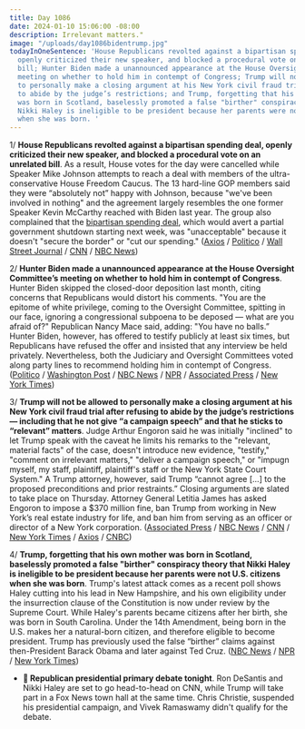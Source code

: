 ```yaml
---
title: Day 1086
date: 2024-01-10 15:06:00 -08:00
description: Irrelevant matters."
image: "/uploads/day1086bidentrump.jpg"
todayInOneSentence: 'House Republicans revolted against a bipartisan spending deal,
  openly criticized their new speaker, and blocked a procedural vote on an unrelated
  bill; Hunter Biden made a unannounced appearance at the House Oversight Committee’s
  meeting on whether to hold him in contempt of Congress; Trump will not be allowed
  to personally make a closing argument at his New York civil fraud trial after refusing
  to abide by the judge’s restrictions; and Trump, forgetting that his own mother
  was born in Scotland, baselessly promoted a false "birther" conspiracy theory that
  Nikki Haley is ineligible to be president because her parents were not U.S. citizens
  when she was born. '
---
```


1/ **House Republicans revolted against a bipartisan spending deal, openly criticized their new speaker, and blocked a procedural vote on an unrelated bill**. As a result, House votes for the day were cancelled while Speaker Mike Johnson attempts to reach a deal with members of the ultra-conservative House Freedom Caucus. The 13 hard-line GOP members said they were “absolutely not” happy with Johnson, because "we've been involved in nothing" and the agreement largely resembles the one former Speaker Kevin McCarthy reached with Biden last year. The group also complained that the [bipartisan spending deal](https://whatthefuckjusthappenedtoday.com/2024/01/08/day-1084/#4-house-republicans-and-senate-democ), which would avert a partial government shutdown starting next week, was "unacceptable" because it doesn't "secure the border" or "cut our spending." ([Axios](https://www.axios.com/2024/01/10/republicans-rule-vote-house-floor-budget) / [Politico](https://www.politico.com/live-updates/2024/01/10/congress/hunter-biden-contempt-resolution-advances-00134798) / [Wall Street Journal](https://www.wsj.com/politics/policy/border-security-fight-imperils-budget-deal-funding-for-ukraine-b1054519?mod=hp_lead_pos4) / [CNN](https://www.cnn.com/2024/01/10/politics/speaker-johnson-funding-fight-right-flank/index.html) / [NBC News](https://www.nbcnews.com/politics/congress/congressional-leaders-signal-short-term-funding-deal-needed-avert-shut-rcna133293))

2/ **Hunter Biden made a unannounced appearance at the House Oversight Committee’s meeting on whether to hold him in contempt of Congress**. Hunter Biden skipped the closed-door deposition last month, citing concerns that Republicans would distort his comments. "You are the epitome of white privilege, coming to the Oversight Committee, spitting in our face, ignoring a congressional subpoena to be deposed — what are you afraid of?" Republican Nancy Mace said, adding: "You have no balls.” Hunter Biden, however, has offered to testify publicly at least six times, but Republicans have refused the offer and insisted that any interview be held privately. Nevertheless, both the Judiciary and Oversight Committees voted along party lines to recommend holding him in contempt of Congress. ([Politico](https://www.politico.com/live-updates/2024/01/10/congress/hunter-biden-contempt-resolution-advances-00134798) / [Washington Post](https://www.washingtonpost.com/politics/2024/01/10/biden-surprise-appearance-contempt-hearing/) / [NBC News](https://www.nbcnews.com/politics/congress/house-republicans-vote-resolutions-hold-hunter-biden-contempt-congress-rcna133206) / [NPR](https://www.npr.org/2024/01/10/1224021556/hunter-biden-surprise-contempt-appearance) / [Associated Press](https://apnews.com/article/hunter-biden-congress-investigation-impeachment-49747853006d10f06103ab362c0f387a) / [New York Times](https://www.nytimes.com/2024/01/10/us/politics/hunter-biden-capitol-hearing.html))

3/ **Trump will not be allowed to personally make a closing argument at his New York civil fraud trial after refusing to abide by the judge’s restrictions — including that he not give “a campaign speech” and that he sticks to “relevant” matters**. Judge Arthur Engoron said he was initially "inclined" to let Trump speak with the caveat he limits his remarks to the "relevant, material facts" of the case, doesn't introduce new evidence, "testify," "comment on irrelevant matters," "deliver a campaign speech," or "impugn myself, my staff, plaintiff, plaintiff's staff or the New York State Court System." A Trump attorney, however, said Trump “cannot agree \[...\] to the proposed preconditions and prior restraints.” Closing arguments are slated to take place on Thursday.  Attorney General Letitia James has asked Engoron to impose a $370 million fine, ban Trump from working in New York’s real estate industry for life, and ban him from serving as an officer or director of a New York corporation. ([Associated Press](https://apnews.com/article/trump-fraud-trial-closing-arguments-420997f889922423dbce8a0945f0c348) / [NBC News](https://www.nbcnews.com/politics/donald-trump/trump-plans-deliver-part-closing-arguments-ny-civil-fraud-trial-rcna133148) / [CNN](https://www.cnn.com/2024/01/10/politics/trump-civil-trial-testimony/index.html) / [New York Times](https://www.nytimes.com/2024/01/10/nyregion/trump-fraud-trial-closing-arguments.html) / [Axios](https://www.axios.com/2024/01/10/trump-trial-court-closing-argument-fraud) / [CNBC](https://www.cnbc.com/2024/01/10/trump-not-allowed-make-new-york-fraud-trial-closing-argument.html))

4/ **Trump, forgetting that his own mother was born in Scotland, baselessly promoted a false "birther" conspiracy theory that Nikki Haley is ineligible to be president because her parents were not U.S. citizens when she was born**. Trump's latest attack comes as a recent poll shows Haley cutting into his lead in New Hampshire, and his own eligibility under the insurrection clause of the Constitution is now under review by the Supreme Court. While Haley's parents became citizens after her birth, she was born in South Carolina. Under the 14th Amendment, being born in the U.S. makes her a natural-born citizen, and therefore eligible to become president. Trump has previously used the false “birther” claims against then-President Barack Obama and later against Ted Cruz. ([NBC News](https://www.nbcnews.com/politics/donald-trump/trump-promotes-baseless-birther-conspiracy-theory-nikki-haley-rcna133166) / [NPR](https://www.npr.org/2024/01/10/1223940451/donald-trump-birther-nikki-haley-citizenship-president-14th-amendment) / [New York Times](https://www.nytimes.com/2024/01/10/us/politics/trump-birther-nikki-haley.html))

* **📆 Republican presidential primary debate tonight**. Ron DeSantis and Nikki Haley are set to go head-to-head on CNN, while Trump will take part in a Fox News town hall at the same time. Chris Christie, suspended his presidential campaign, and Vivek Ramaswamy didn't qualify for the debate.